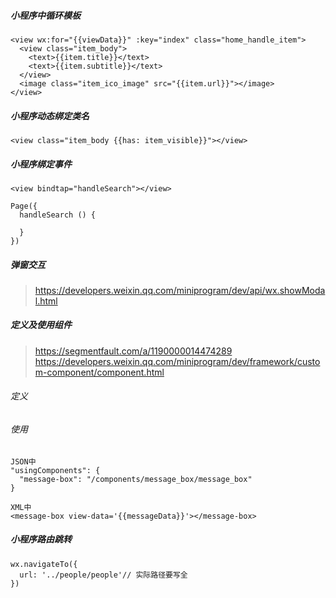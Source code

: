 ##### 小程序中循环模板
```
<view wx:for="{{viewData}}" :key="index" class="home_handle_item">
  <view class="item_body">
    <text>{{item.title}}</text>
    <text>{{item.subtitle}}</text>
  </view>
  <image class="item_ico_image" src="{{item.url}}"></image>
</view>
```

##### 小程序动态绑定类名
```
<view class="item_body {{has: item_visible}}"></view>
```

##### 小程序绑定事件
```
<view bindtap="handleSearch"></view>

Page({
  handleSearch () {

  }
})
```

##### 弹窗交互
> https://developers.weixin.qq.com/miniprogram/dev/api/wx.showModal.html

##### 定义及使用组件
> https://segmentfault.com/a/1190000014474289
> https://developers.weixin.qq.com/miniprogram/dev/framework/custom-component/component.html

###### 定义
###### 使用
```
JSON中
"usingComponents": {
  "message-box": "/components/message_box/message_box"
}

XML中
<message-box view-data='{{messageData}}'></message-box>
```

##### 小程序路由跳转
```
wx.navigateTo({
  url: '../people/people'// 实际路径要写全
})
```
